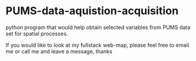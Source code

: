 # PUMS-data-aquistion-acquisition
python program that would help obtain selected variables from PUMS data set for spatial processes.

If you would like to look at my fullstack web-map, please feel free to email me or call me and leave a message, thanks
